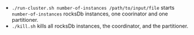 * `./run-cluster.sh number-of-instances /path/to/input/file` starts `number-of-instances` rocksDb instances, one coorinator and one partitioner.
* `./kill.sh` kills all rocksDb instances, the coordinator, and the partitioner.
